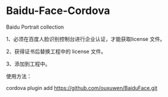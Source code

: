 # Baidu-Face-Cordova
Baidu Portrait collection

1、必须在百度人脸识别控制台进行企业认证，才能获取license 文件。

2、获得证书后替换工程中的 license 文件。

3、添加到工程中。


使用方法：

 cordova plugin add https://github.com/ouxuwen/BaiduFace.git
